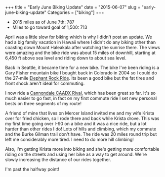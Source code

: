 +++
title = "Early June Biking Update"
date = "2015-06-07"
slug = "early-june-biking-update"
Categories = ["biking"]
+++
- 2015 miles as of June 7th: 787
- Miles to go toward goal of 1,500: 713

April was a little slow for biking which is why I didn't post an update. We had a big family vacation in Hawaii where I didn't do any biking other than coasting down Mount Haleakala after watching the sunrise there. The views were amazing and the bike ride was about 15 miles of downhill, starting at 6,450 ft above sea level and riding down to about sea level.

Back in Seattle, it became time for a new bike. The bike I've been riding is a Gary Fisher mountain bike I bought back in Colorado in 2004 so I could do the 27-mile [Elephant Rock Ride](http://www.elephantrockride.com/). Its been a good bike but the fat tires and front shock aren't ideal for commuting. 

I now ride a [Cannondale CAADX Rival](http://www.cannondale.com/nam_en/2015/bikes/road/cyclocross/caadx/caadx-sram-rival-disc), which has been great so far. It's so much easier to go fast, in fact on my first commute ride I set new personal bests on three segments of my route!

A friend of mine that lives on Mercer Island invited me and my wife Krista over for fried chicken, so I rode there and back while Krista drove. This was my first time going over I-90 on a bike and it was a nice ride, but a lot harder than other rides I do! Lots of hills and climbing, which my commute and the Burke Gilman trail don't have. The ride was 20 miles round trip but left me considerably more tired. I need to do more hill climbing!

Also, I'm getting Krista more into biking and she's getting more comfortable riding on the streets and using her bike as a way to get around. We're slowly increasing the distance of our rides together.

I'm past the halfway point!
